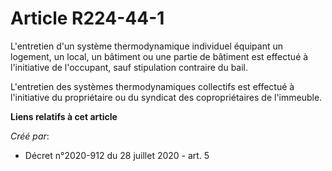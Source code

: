 # Article R224-44-1

L'entretien d'un système thermodynamique individuel équipant un logement, un local, un bâtiment ou une partie de bâtiment est
effectué à l'initiative de l'occupant, sauf stipulation contraire du bail.

L'entretien des systèmes thermodynamiques collectifs est effectué à l'initiative du propriétaire ou du syndicat des
copropriétaires de l'immeuble.

**Liens relatifs à cet article**

_Créé par_:

  - Décret n°2020-912 du 28 juillet 2020 - art. 5
